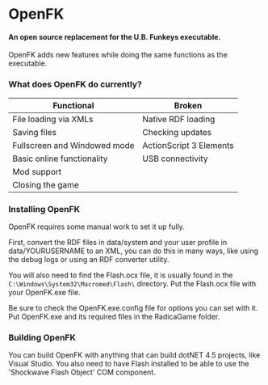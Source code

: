 # OpenFK
#### An open source replacement for the U.B. Funkeys executable.

OpenFK adds new features while doing the same functions as the executable.

### What does OpenFK do currently?
| Functional  | Broken  |
| ------------ | ------------ |
| File loading via XMLs  | Native RDF loading  |
| Saving files  | Checking updates  |
| Fullscreen and Windowed mode |  ActionScript 3 Elements |
| Basic online functionality | USB connectivity |
| Mod support | |
| Closing the game | |

### Installing OpenFK

OpenFK requires some manual work to set it up fully. 

First, convert the RDF files in data/system and your user profile in data/YOURUSERNAME to an XML, you can do this in many ways, like using the debug logs or using an RDF converter utility. 

You will also need to find the Flash.ocx file, it is usually found in the `C:\Windows\System32\Macromed\Flash\` directory. Put the Flash.ocx file with your OpenFK.exe file.

Be sure to check the OpenFK.exe.config file for options you can set with it. Put OpenFK.exe and its required files in the RadicaGame folder.

### Building OpenFK
You can build OpenFK with anything that can build dotNET 4.5 projects, like Visual Studio. You also need to have Flash installed to be able to use the 'Shockwave Flash Object' COM component.
